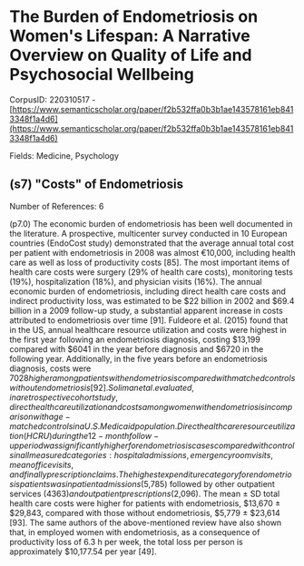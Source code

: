# The Burden of Endometriosis on Women's Lifespan: A Narrative Overview on Quality of Life and Psychosocial Wellbeing

CorpusID: 220310517 - [https://www.semanticscholar.org/paper/f2b532ffa0b3b1ae143578161eb8413348f1a4d6](https://www.semanticscholar.org/paper/f2b532ffa0b3b1ae143578161eb8413348f1a4d6)

Fields: Medicine, Psychology

## (s7) "Costs" of Endometriosis
Number of References: 6

(p7.0) The economic burden of endometriosis has been well documented in the literature. A prospective, multicenter survey conducted in 10 European countries (EndoCost study) demonstrated that the average annual total cost per patient with endometriosis in 2008 was almost €10,000, including health care as well as loss of productivity costs [85]. The most important items of health care costs were surgery (29% of health care costs), monitoring tests (19%), hospitalization (18%), and physician visits (16%). The annual economic burden of endometriosis, including direct health care costs and indirect productivity loss, was estimated to be $22 billion in 2002 and $69.4 billion in a 2009 follow-up study, a substantial apparent increase in costs attributed to endometriosis over time [91]. Fuldeore et al. (2015) found that in the US, annual healthcare resource utilization and costs were highest in the first year following an endometriosis diagnosis, costing $13,199 compared with $6041 in the year before diagnosis and $6720 in the following year. Additionally, in the five years before an endometriosis diagnosis, costs were $7028 higher among patients with endometriosis compared with matched controls without endometriosis [92]. Soliman et al. evaluated, in a retrospective cohort study, direct health care utilization and costs among women with endometriosis in comparison with age-matched controls in a U.S. Medicaid population. Direct health care resource utilization (HCRU) during the 12-month follow-up period was significantly higher for endometriosis cases compared with controls in all measured categories: hospital admissions, emergency room visits, mean office visits, and finally prescription claims. The highest expenditure category for endometriosis patients was inpatient admissions ($5,785) followed by other outpatient services ($4363) and outpatient prescriptions ($2,096). The mean ± SD total health care costs were higher for patients with endometriosis, $13,670 ± $29,843, compared with those without endometriosis, $5,779 ± $23,614 [93]. The same authors of the above-mentioned review have also shown that, in employed women with endometriosis, as a consequence of productivity loss of 6.3 h per week, the total loss per person is approximately $10,177.54 per year [49].
